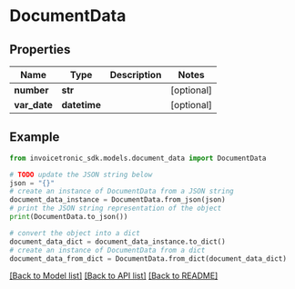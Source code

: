 # DocumentData


## Properties

Name | Type | Description | Notes
------------ | ------------- | ------------- | -------------
**number** | **str** |  | [optional] 
**var_date** | **datetime** |  | [optional] 

## Example

```python
from invoicetronic_sdk.models.document_data import DocumentData

# TODO update the JSON string below
json = "{}"
# create an instance of DocumentData from a JSON string
document_data_instance = DocumentData.from_json(json)
# print the JSON string representation of the object
print(DocumentData.to_json())

# convert the object into a dict
document_data_dict = document_data_instance.to_dict()
# create an instance of DocumentData from a dict
document_data_from_dict = DocumentData.from_dict(document_data_dict)
```
[[Back to Model list]](../README.md#documentation-for-models) [[Back to API list]](../README.md#documentation-for-api-endpoints) [[Back to README]](../README.md)


